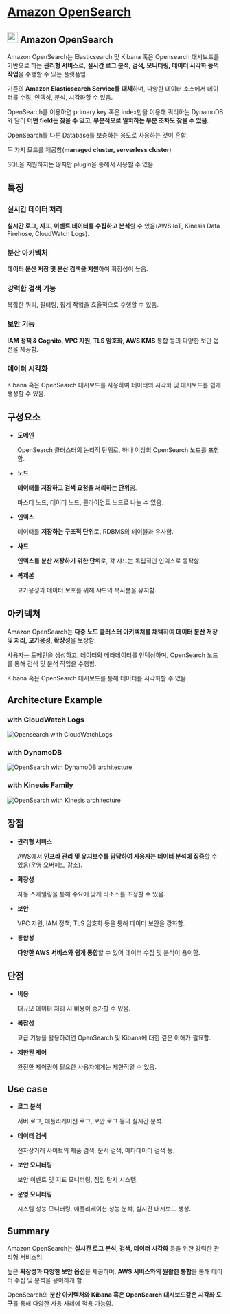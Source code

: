 # [Amazon OpenSearch](https://docs.aws.amazon.com/ko_kr/opensearch-service/latest/developerguide/what-is.html)

## <img src = "https://github.com/user-attachments/assets/54d16903-477a-4fad-9cf6-8345a3321299" width = "25" height = "25"> Amazon OpenSearch

Amazon OpenSearch는 Elasticsearch 및 Kibana 혹은 Opensearch 대시보드를 기반으로 하는 **관리형 서비스**로, **실시간 로그 분석, 검색, 모니터링, 데이터 시각화 등의 작업**을 수행할 수 있는 플랫폼임. 

기존의 **Amazon Elasticsearch Service를 대체**하며, 다양한 데이터 소스에서 데이터를 수집, 인덱싱, 분석, 시각화할 수 있음.

OpenSearch를 이용하면 primary key 혹은 index만을 이용해 쿼리하는 DynamoDB와 달리 **어떤 field든 찾을 수 있고, 부분적으로 일치하는 부분 조차도 찾을 수 있음**.

OpenSearch를 다른 Database를 보충하는 용도로 사용하는 것이 흔함.

두 가지 모드를 제공함(**managed cluster, serverless cluster**)

SQL을 지원하지는 않지만 plugin을 통해서 사용할 수 있음.

## 특징

### 실시간 데이터 처리

**실시간 로그, 지표, 이벤트 데이터를 수집하고 분석**할 수 있음(AWS IoT, Kinesis Data Firehose, CloudWatch Logs).

### 분산 아키텍처

**데이터 분산 저장 및 분산 검색을 지원**하여 확장성이 높음.

### 강력한 검색 기능

복잡한 쿼리, 필터링, 집계 작업을 효율적으로 수행할 수 있음.

### 보안 기능

**IAM 정책 & Cognito, VPC 지원, TLS 암호화, AWS KMS** 통합 등의 다양한 보안 옵션을 제공함.

### 데이터 시각화

Kibana 혹은 OpenSearch 대시보드를 사용하여 데이터의 시각화 및 대시보드를 쉽게 생성할 수 있음.

## 구성요소

* **도메인**

    OpenSearch 클러스터의 논리적 단위로, 하나 이상의 OpenSearch 노드를 포함함.

* **노드**

    **데이터를 저장하고 검색 요청을 처리하는 단위**임.  
    
    마스터 노드, 데이터 노드, 클라이언트 노드로 나눌 수 있음.

* **인덱스**

    데이터를 **저장하는 구조적 단위**로, RDBMS의 테이블과 유사함.

* **샤드**

    **인덱스를 분산 저장하기 위한 단위**로, 각 샤드는 독립적인 인덱스로 동작함.

* **복제본**

    고가용성과 데이터 보호를 위해 샤드의 복사본을 유지함.

## 아키텍처

Amazon OpenSearch는 **다중 노드 클러스터 아키텍처를 채택**하여 **데이터 분산 저장 및 처리, 고가용성, 확장성**을 보장함. 

사용자는 도메인을 생성하고, 데이터와 메타데이터를 인덱싱하며, OpenSearch 노드를 통해 검색 및 분석 작업을 수행함. 

Kibana 혹은 OpenSearch 대시보드를 통해 데이터를 시각화할 수 있음.

## Architecture Example

### with CloudWatch Logs

![Opensearch with CloudWatchLogs](https://github.com/user-attachments/assets/0646f171-898d-458a-ae49-9ad15826976a)

### with DynamoDB

![OpenSearch with DynamoDB architecture](https://github.com/user-attachments/assets/54d59555-1473-4c57-9040-6d447eeae60c)

### with Kinesis Family

![OpenSearch with Kinesis architecture](https://github.com/user-attachments/assets/46b2714c-48ec-49fb-ada1-dd84a7474a2f)

## 장점

* **관리형 서비스**

    AWS에서 **인프라 관리 및 유지보수를 담당하여 사용자는 데이터 분석에 집중**할 수 있음(운영 오버헤드 감소).

* **확장성**

    자동 스케일링을 통해 수요에 맞게 리소스를 조정할 수 있음.

* **보안**

    VPC 지원, IAM 정책, TLS 암호화 등을 통해 데이터 보안을 강화함.

* **통합성**

    **다양한 AWS 서비스와 쉽게 통합**할 수 있어 데이터 수집 및 분석이 용이함.

## 단점

* **비용**

    대규모 데이터 처리 시 비용이 증가할 수 있음.

* **복잡성**

    고급 기능을 활용하려면 OpenSearch 및 Kibana에 대한 깊은 이해가 필요함.

* **제한된 제어**

    완전한 제어권이 필요한 사용자에게는 제한적일 수 있음.

## Use case

* **로그 분석**

    서버 로그, 애플리케이션 로그, 보안 로그 등의 실시간 분석.

* **데이터 검색**

    전자상거래 사이트의 제품 검색, 문서 검색, 메타데이터 검색 등.

* **보안 모니터링**

    보안 이벤트 및 지표 모니터링, 침입 탐지 시스템.

* **운영 모니터링**

    시스템 성능 모니터링, 애플리케이션 성능 분석, 실시간 대시보드 생성.


## Summary

Amazon OpenSearch는 **실시간 로그 분석, 검색, 데이터 시각화** 등을 위한 강력한 관리형 서비스임.

높은 **확장성과 다양한 보안 옵션**을 제공하며, **AWS 서비스와의 원활한 통합**을 통해 데이터 수집 및 분석을 용이하게 함. 

OpenSearch의 **분산 아키텍처와 Kibana 혹은 OpenSearch 대시보드같은 시각화 도구**를 통해 다양한 사용 사례에 적용 가능함.